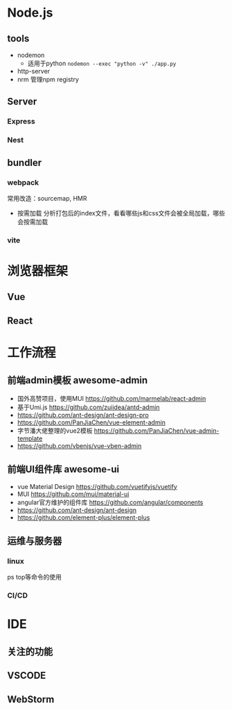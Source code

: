 # Node.js
## tools
+ nodemon
  + 适用于python `nodemon --exec "python -v" ./app.py`
+ http-server
+ nrm 管理npm registry

## Server
### Express
### Nest

## bundler
### webpack
常用改造：sourcemap, HMR
+ 按需加载 分析打包后的index文件，看看哪些js和css文件会被全局加载，哪些会按需加载
### vite

# 浏览器框架
## Vue
## React

# 工作流程
## 前端admin模板 awesome-admin
+ 国外高赞项目，使用MUI https://github.com/marmelab/react-admin
+ 基于Umi.js https://github.com/zuiidea/antd-admin
+ https://github.com/ant-design/ant-design-pro
+ https://github.com/PanJiaChen/vue-element-admin
+ 字节潘大佬整理的vue2模板 https://github.com/PanJiaChen/vue-admin-template
+ https://github.com/vbenjs/vue-vben-admin

## 前端UI组件库 awesome-ui
+ vue Material Design https://github.com/vuetifyjs/vuetify
+ MUI https://github.com/mui/material-ui
+ angular官方维护的组件库  https://github.com/angular/components
+ https://github.com/ant-design/ant-design
+ https://github.com/element-plus/element-plus

## 运维与服务器
### linux
ps top等命令的使用
### CI/CD


# IDE
## 关注的功能
## VSCODE
## WebStorm

